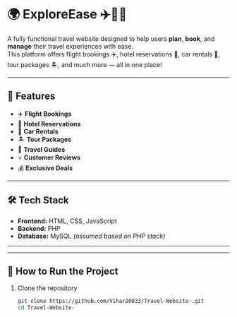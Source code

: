 # 🌍 ExploreEase ✈️🚗🏨

A fully functional travel website designed to help users **plan**, **book**, and **manage** their travel experiences with ease.  
This platform offers flight bookings ✈️, hotel reservations 🏨, car rentals 🚗, tour packages 🏝️, and much more — all in one place!

---

## 🧳 Features

- ✈️ **Flight Bookings**  
- 🏨 **Hotel Reservations**  
- 🚗 **Car Rentals**  
- 🏝️ **Tour Packages**  
- 📘 **Travel Guides**  
- ⭐ **Customer Reviews**  
- 💰 **Exclusive Deals**

---

## 🛠️ Tech Stack

- **Frontend:** HTML, CSS, JavaScript  
- **Backend:** PHP  
- **Database:** MySQL *(assumed based on PHP stack)*

---

---

## 🚀 How to Run the Project

1. Clone the repository  
   ```bash
   git clone https://github.com/Vihar20033/Travel-Website-.git
   cd Travel-Website-


